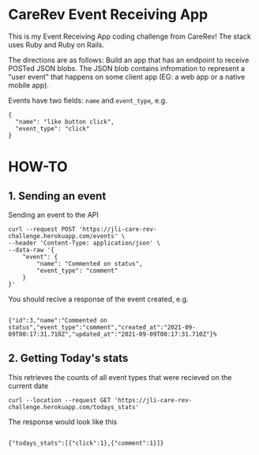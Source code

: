 # CareRev Event Receiving App

This is my Event Receiving App coding challenge from CareRev! The stack uses Ruby and Ruby on Rails. 

The directions are as follows: Build an app that has an endpoint to receive POSTed JSON blobs. The JSON blob contains infromation to represent a “user event” that happens on some client app (EG: a web app or a native mobile app). 

Events have two fields: `name` and `event_type`, e.g. 

```
{
  "name": "like button click",
  "event_type": "click"
}
```


# HOW-TO 
## 1. Sending an event
Sending an event to the API 

```
curl --request POST 'https://jli-care-rev-challenge.herokuapp.com/events' \
--header 'Content-Type: application/json' \
--data-raw '{
    "event": {
        "name": "Commented on status",
        "event_type": "comment"
    }
}'
```
You should recive a response of the event created, e.g. 
```

{"id":3,"name":"Commented on status","event_type":"comment","created_at":"2021-09-09T00:17:31.710Z","updated_at":"2021-09-09T00:17:31.710Z"}% 
```
## 2. Getting Today's stats
This retrieves the counts of all event types that were recieved on the current date 

```
curl --location --request GET 'https://jli-care-rev-challenge.herokuapp.com/todays_stats' 
```
The response would look like this 

```

{"todays_stats":[{"click":1},{"comment":1}]}
```